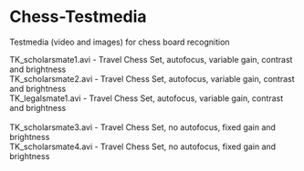 # Chess-Testmedia
Testmedia (video and images) for chess board recognition <br />

TK_scholarsmate1.avi - Travel Chess Set, autofocus, variable gain, contrast and brightness <br />
TK_scholarsmate2.avi - Travel Chess Set, autofocus, variable gain, contrast and brightness <br />
TK_legalsmate1.avi   - Travel Chess Set, autofocus, variable gain, contrast and brightness <br />
<br />
TK_scholarsmate3.avi - Travel Chess Set, no autofocus, fixed gain and brightness <br />
TK_scholarsmate4.avi - Travel Chess Set, no autofocus, fixed gain and brightness <br />
